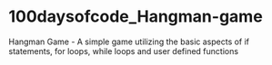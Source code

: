 # 100daysofcode_Hangman-game
Hangman Game - A simple game utilizing the basic aspects of if statements, for loops, while loops and user defined functions
